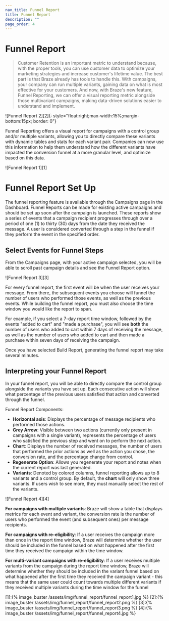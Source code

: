```yaml
---
nav_title: Funnel Report
title: Funnel Report
description: ""
page_order: 4
---
```


# Funnel Report

> Customer Retention is an important metric to understand because, with the proper tools, you can use customer data to optimize your marketing strategies and increase customer's lifetime value. The best part is that Braze already has tools to handle this. With campaigns, your company can run multiple variants, gaining data on what is most effective for your customers. And now, with Braze's new feature, Funnel Reporting, we can offer a visual reporting metric alongside those multivariant campaigns, making data-driven solutions easier to understand and implement. 

![Funnel Report 2][2]{: style="float:right;max-width:15%;margin-bottom:15px; border: 0"}

Funnel Reporting offers a visual report for campaigns with a control group and/or multiple variants, allowing you to directly compare these variants with dynamic tables and stats for each variant pair. Companies can now use this information to help them understand how the different variants have impacted the conversion funnel at a more granular level, and optimize based on this data. 

![Funnel Report 1][1]

# Funnel Report Set Up

The funnel reporting feature is available through the Campaigns page in the Dashboard. Funnel Reports can be made for existing active campaigns and should be set up soon after the campaign is launched. These reports show a series of events that a campaign recipient progresses through over a period of one (1) to thirty (30) days from the date they received the message. A user is considered converted through a step in the funnel if they perform the event in the specified order.

## Select Events for Funnel Steps

From the Campaigns page, with your active campaign selected, you will be able to scroll past campaign details and see the Funnel Report option.

![Funnel Report 3][3]

For every funnel report, the first event will be when the user receives your message. From there, the subsequent events you choose will funnel the number of users who performed those events, as well as the previous events. While building the funnel report, you must also choose the time window you would like the report to span. 

For example, if you select a 7-day report time window, followed by the events "added to cart" and "made a purchase", you will see __both__ the number of users who added to cart within 7 days of receiving the message, as well as the number of users who added to cart and then made a purchase within seven days of receiving the campaign. 

Once you have selected Build Report, generating the funnel report may take several minutes. 

## Interpreting your Funnel Report

In your funnel report, you will be able to directly compare the control group alongside the variants you have set up. Each consecutive action will show what percentage of the previous users satisfied that action and converted through the funnel. 

Funnel Report Components:
- __Horizontal axis__: Displays the percentage of message recipients who performed those actions. 
- __Grey Arrow__: Visible between two actions (currently only present in campaigns with a single variant), represents the percentage of users who satisfied the previous step and went on to perform the next action. 
- __Chart__: Displays the number of received messages, the number of users that performed the prior actions as well as the action you chose, the conversion rate, and the percentage change from control.
- __Regenerate Option__: Allows you regenerate your report and notes when the current report was last generated. 
- __Variants__: Denoted by colored columns, funnel reporting allows up to 8 variants and a control group. By default, the __chart__ will only show three variants. If users wish to see more, they must manually select the rest of the variants.

![Funnel Report 4][4]

__For campaigns with multiple variants__: Braze will show a table that displays metrics for each event and variant, the conversion rate is the number of users who performed the event (and subsequent ones) per message recipients.

__For campaigns with re-eligibility__: If a user receives the campaign more than once in the report time window, Braze will determine whether the user should be included in the funnel based on what happened after the first time they received the campaign within the time window.

__For multi-variant campaigns with re-eligibility__: If a user receives multiple variants from the campaign during the report time window, Braze will determine whether they should be included in the variant funnel based on what happened after the first time they received the campaign variant - this means that the same user could count towards multiple different variants if they received multiple variants during the time window for the funnel

[1]:{% image_buster /assets/img/funnel_report/funnel_report1.jpg %}
[2]:{% image_buster /assets/img/funnel_report/funnel_report2.png %}
[3]:{% image_buster /assets/img/funnel_report/funnel_report3.png %}
[4]:{% image_buster /assets/img/funnel_report/funnel_report4.jpg %}


